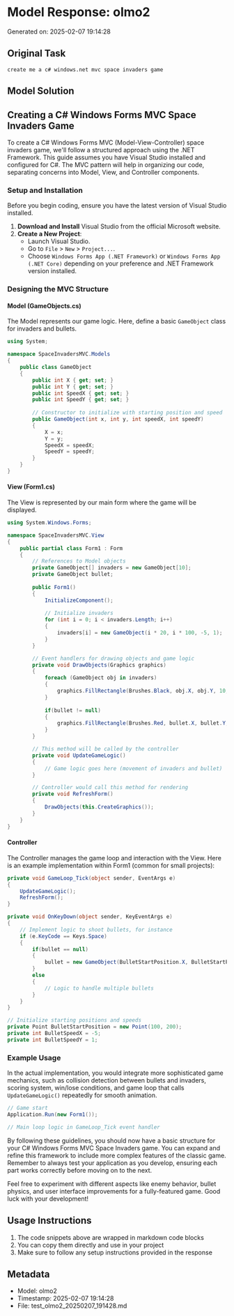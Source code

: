 # Model Response: olmo2
Generated on: 2025-02-07 19:14:28

## Original Task
```
create me a c# windows.net mvc space invaders game 

```

## Model Solution
## Creating a C# Windows Forms MVC Space Invaders Game

To create a C# Windows Forms MVC (Model-View-Controller) space invaders game, we'll follow a structured approach using the .NET Framework. This guide assumes you have Visual Studio installed and configured for C#. The MVC pattern will help in organizing our code, separating concerns into Model, View, and Controller components.

### **Setup and Installation**

Before you begin coding, ensure you have the latest version of Visual Studio installed. 

1. **Download and Install** Visual Studio from the official Microsoft website.
2. **Create a New Project**:
   - Launch Visual Studio.
   - Go to `File` > `New` > `Project...`.
   - Choose `Windows Forms App (.NET Framework)` or `Windows Forms App (.NET Core)` depending on your preference and .NET Framework version installed.

### **Designing the MVC Structure**

#### **Model (GameObjects.cs)**

The Model represents our game logic. Here, define a basic `GameObject` class for invaders and bullets.

```csharp
using System;

namespace SpaceInvadersMVC.Models
{
    public class GameObject
    {
        public int X { get; set; }
        public int Y { get; set; }
        public int SpeedX { get; set; }
        public int SpeedY { get; set; }
        
        // Constructor to initialize with starting position and speed
        public GameObject(int x, int y, int speedX, int speedY)
        {
            X = x;
            Y = y;
            SpeedX = speedX;
            SpeedY = speedY;
        }
    }
}
```

#### **View (Form1.cs)**

The View is represented by our main form where the game will be displayed.

```csharp
using System.Windows.Forms;

namespace SpaceInvadersMVC.View
{
    public partial class Form1 : Form
    {
        // References to Model objects
        private GameObject[] invaders = new GameObject[10];
        private GameObject bullet;
        
        public Form1()
        {
            InitializeComponent();
            
            // Initialize invaders
            for (int i = 0; i < invaders.Length; i++)
            {
                invaders[i] = new GameObject(i * 20, i * 100, -5, 1);
            }
        }

        // Event handlers for drawing objects and game logic
        private void DrawObjects(Graphics graphics)
        {
            foreach (GameObject obj in invaders)
            {
                graphics.FillRectangle(Brushes.Black, obj.X, obj.Y, 10, 10);
            }
            
            if(bullet != null)
            {
                graphics.FillRectangle(Brushes.Red, bullet.X, bullet.Y, 10, 10);
            }
        }

        // This method will be called by the controller
        private void UpdateGameLogic()
        {
            // Game logic goes here (movement of invaders and bullet)
        }

        // Controller would call this method for rendering
        private void RefreshForm()
        {
            DrawObjects(this.CreateGraphics());
        }
    }
}
```

#### **Controller**

The Controller manages the game loop and interaction with the View. Here is an example implementation within Form1 (common for small projects):

```csharp
private void GameLoop_Tick(object sender, EventArgs e)
{
    UpdateGameLogic();
    RefreshForm();
}

private void OnKeyDown(object sender, KeyEventArgs e)
{
    // Implement logic to shoot bullets, for instance
    if (e.KeyCode == Keys.Space)
    {
        if(bullet == null)
        {
            bullet = new GameObject(BulletStartPosition.X, BulletStartPosition.Y, BulletSpeedX, BulletSpeedY);
        }
        else
        {
            // Logic to handle multiple bullets
        }
    }
}

// Initialize starting positions and speeds
private Point BulletStartPosition = new Point(100, 200);
private int BulletSpeedX = -5;
private int BulletSpeedY = 1;
```

### **Example Usage**

In the actual implementation, you would integrate more sophisticated game mechanics, such as collision detection between bullets and invaders, scoring system, win/lose conditions, and game loop that calls `UpdateGameLogic()` repeatedly for smooth animation.

```csharp
// Game start
Application.Run(new Form1());

// Main loop logic in GameLoop_Tick event handler
```

By following these guidelines, you should now have a basic structure for your C# Windows Forms MVC Space Invaders game. You can expand and refine this framework to include more complex features of the classic game. Remember to always test your application as you develop, ensuring each part works correctly before moving on to the next.

Feel free to experiment with different aspects like enemy behavior, bullet physics, and user interface improvements for a fully-featured game. Good luck with your development!

## Usage Instructions
1. The code snippets above are wrapped in markdown code blocks
2. You can copy them directly and use in your project
3. Make sure to follow any setup instructions provided in the response

## Metadata
- Model: olmo2
- Timestamp: 2025-02-07 19:14:28
- File: test_olmo2_20250207_191428.md
